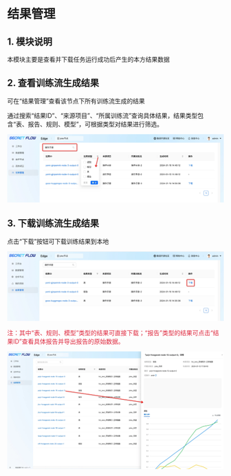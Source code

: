 # 结果管理

## 1. 模块说明

本模块主要是查看并下载任务运行成功后产生的本方结果数据

## 2. 查看训练流生成结果

可在“结果管理”查看该节点下所有训练流生成的结果

通过搜索“结果ID”、“来源项目”、“所属训练流”查询具体结果，结果类型包含“表、报告、规则、模型”，可根据类型对结果进行筛选。

![Result1](../imgs/result1.png)

## 3. 下载训练流生成结果

点击“下载”按钮可下载训练结果到本地

![Result3](../imgs/result3.png)

<font color=#DF2A3F> 注：其中“表、规则、模型”类型的结果可直接下载；“报告”类型的结果可点击“结果ID”查看具体报告并导出报告的原始数据。</font>

![Result4](../imgs/result4.png)